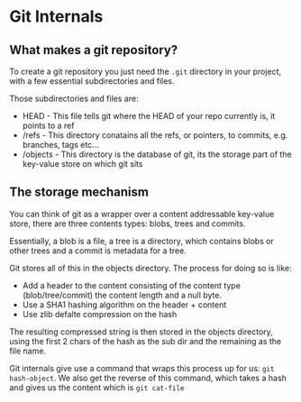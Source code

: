 # Git Internals
 
 ## What makes a git repository?
 
 To create a git repository you just need the `.git` directory in your project, with a few essential subdirectories and files.
 
 Those subdirectories and files are:
 
 - HEAD - This file tells git where the HEAD of your repo currently is, it points to a ref
 - /refs - This directory conatains all the refs, or pointers, to commits, e.g. branches, tags etc...
 - /objects - This directory is the database of git, its the storage part of the key-value store on which git sits 

## The storage mechanism
 
 You can think of git as a wrapper over a content addressable key-value store, there are three contents types: blobs, trees and commits.
 
 Essentially, a blob is a file, a tree is a directory, which contains blobs or other trees and a commit is metadata for a tree.
 
 Git stores all of this in the objects directory. The process for doing so is like:
 
 - Add a header to the content consisting of the content type (blob/tree/commit) the content length and a null byte.
 - Use a SHA1 hashing algorithm on the header + content
 - Use zlib defalte compression on the hash
 
 The resulting compressed string is then stored in the objects directory, using the first 2 chars of the hash as the sub dir and the remaining as the file name.
 
 Git internals give use a command that wraps this process up for us: `git hash-object`. We also get the reverse of this command, which takes a hash and gives us the content which is `git cat-file`

